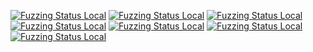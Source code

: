 [![Fuzzing Status Local](https://workerTmp.github.io/liossa_1/rowdovecot/notFind.svg)](https://github.com/)
[![Fuzzing Status Local](https://workerTmp.github.io/liossa_1/rowdovecot/fuzz-message_parser.svg)](https://github.com/)
[![Fuzzing Status Local](https://workerTmp.github.io/liossa_1/rowdovecot/fuzz-message-parser.svg)](https://github.com/)
[![Fuzzing Status Local](https://workerTmp.github.io/liossa_1/rowdovecot/fuzz-imap-utf7.svg)](https://github.com/)
[![Fuzzing Status Local](https://workerTmp.github.io/liossa_1/rowdovecot/fuzz-imap-bodystructure.svg)](https://github.com/)
[![Fuzzing Status Local](https://workerTmp.github.io/liossa_1/rowdovecot/fuzz-smtp-server.svg)](https://github.com/)
[![Fuzzing Status Local](https://workerTmp.github.io/liossa_1/rowdovecot/llvm-symbolizer.svg)](https://github.com/)
